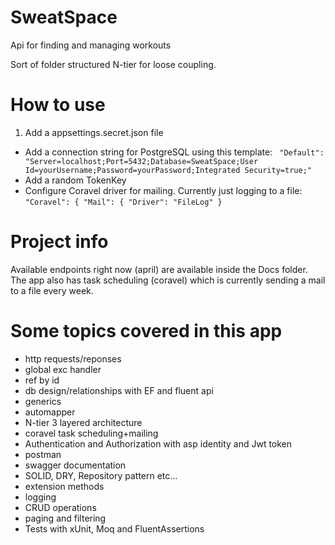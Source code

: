 # SweatSpace
Api for finding and managing workouts

Sort of folder structured N-tier for loose coupling.

# How to use
1. Add a appsettings.secret.json file
- Add a connection string for PostgreSQL using this template: `
"Default": "Server=localhost;Port=5432;Database=SweatSpace;User Id=yourUsername;Password=yourPassword;Integrated Security=true;"`
- Add a random TokenKey
- Configure Coravel driver for mailing. Currently just logging to a file: `"Coravel": {
    "Mail": {
      "Driver": "FileLog"
    }`

# Project info
Available endpoints right now (april) are available inside the Docs folder.
The app also has task scheduling (coravel) which is currently sending a mail to a file every week.

# Some topics covered in this app
- http requests/reponses
- global exc handler
- ref by id
- db design/relationships with EF and fluent api
- generics 
- automapper
- N-tier 3 layered architecture
- coravel task scheduling+mailing 
- Authentication and Authorization with asp identity and Jwt token
- postman 
- swagger documentation
- SOLID, DRY, Repository pattern etc... 
- extension methods 
- logging
- CRUD operations
- paging and filtering
- Tests with xUnit, Moq and FluentAssertions





